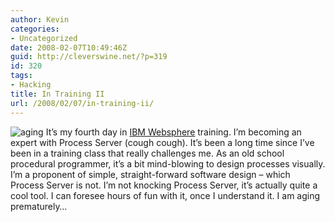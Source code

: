 ```yaml
---
author: Kevin
categories:
- Uncategorized
date: 2008-02-07T10:49:46Z
guid: http://cleverswine.net/?p=319
id: 320
tags:
- Hacking
title: In Training II
url: /2008/02/07/in-training-ii/
---
```


[<img src="https://i0.wp.com/farm3.static.flickr.com/2042/2237695476_9d9ea6e4b5_t_d.jpg?w=840" alt="aging" align="left" style="margin-right:4px;" data-recalc-dims="1" />](http://www.flickr.com/photos/cleverswine/2237695476/)It&#8217;s my fourth day in [IBM Websphere](http://www-306.ibm.com/software/websphere/) training. I&#8217;m becoming an expert with Process Server (cough cough). It&#8217;s been a long time since I&#8217;ve been in a training class that really challenges me. As an old school procedural programmer, it&#8217;s a bit mind-blowing to design processes visually. I&#8217;m a proponent of simple, straight-forward software design &#8211; which Process Server is not. I&#8217;m not knocking Process Server, it&#8217;s actually quite a cool tool. I can foresee hours of fun with it, once I understand it. I am aging prematurely&#8230;